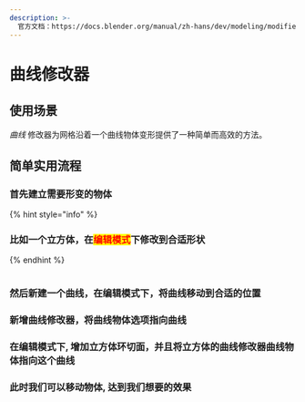 ```yaml
---
description: >-
  官方文档：https://docs.blender.org/manual/zh-hans/dev/modeling/modifiers/deform/curve.html
---
```


# 曲线修改器

## 使用场景

_曲线_ 修改器为网格沿着一个曲线物体变形提供了一种简单而高效的方法。

## 简单实用流程

### 首先建立需要形变的物体

{% hint style="info" %}
### 比如一个立方体，在<mark style="color:red;">编辑模式</mark>下修改到合适形状
{% endhint %}

<figure><img src="../.gitbook/assets/添加立方体.gif" alt=""><figcaption></figcaption></figure>

### 然后新建一个曲线，在编辑模式下，将曲线移动到合适的位置



### 新增曲线修改器，将曲线物体选项指向曲线

###

### 在编辑模式下, 增加立方体环切面，并且将立方体的曲线修改器曲线物体指向这个曲线



### 此时我们可以移动物体, 达到我们想要的效果



&#x20;








